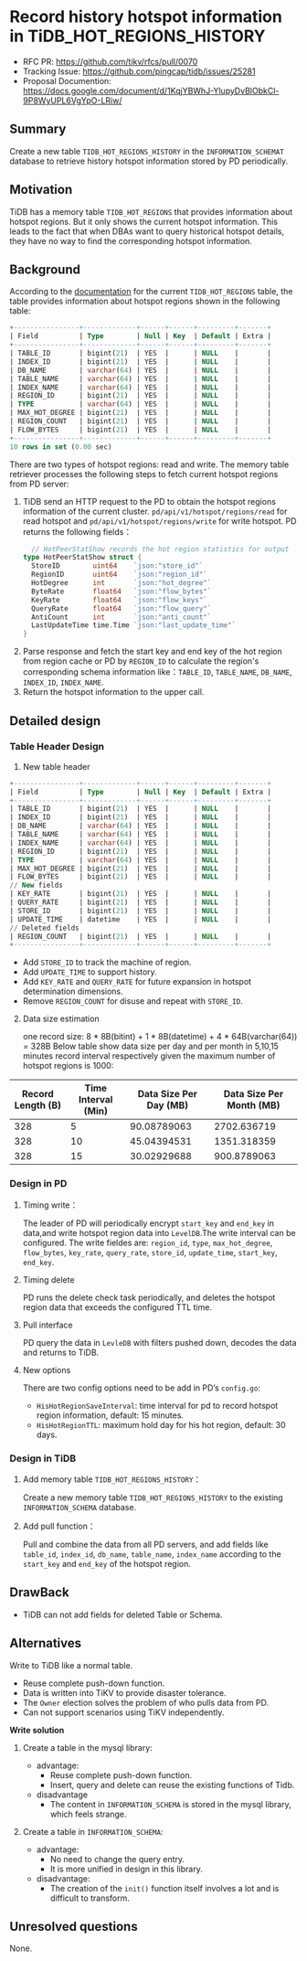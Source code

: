 # Record history hotspot information in TiDB_HOT_REGIONS_HISTORY

- RFC PR: https://github.com/tikv/rfcs/pull/0070
- Tracking Issue: https://github.com/pingcap/tidb/issues/25281
- Proposal Documention: https://docs.google.com/document/d/1KqjYBWhJ-YlupyDvBlObkCl-9P8WyUPL6VgYpO-LRiw/

## Summary

Create a new table `TIDB_HOT_REGIONS_HISTORY` in the `INFORMATION_SCHEMAT` database to retrieve history hotspot information stored by PD periodically.  

## Motivation

TiDB has a memory table `TIDB_HOT_REGIONS` that provides information about hotspot regions. 
But it only shows the current hotspot information. This leads to the fact that when DBAs want to query historical hotspot details, 
they have no way to find the corresponding hotspot information.

## Background
According to the [documentation](https://docs.pingcap.com/tidb/stable/information-schema-tidb-hot-regions) for the current `TIDB_HOT_REGIONS` table, 
the table provides information about hotspot regions shown in the following table: 

```SQL
+----------------+-------------+------+------+---------+-------+
| Field          | Type        | Null | Key  | Default | Extra |
+----------------+-------------+------+------+---------+-------+
| TABLE_ID       | bigint(21)  | YES  |      | NULL    |       |
| INDEX_ID       | bigint(21)  | YES  |      | NULL    |       |
| DB_NAME        | varchar(64) | YES  |      | NULL    |       |
| TABLE_NAME     | varchar(64) | YES  |      | NULL    |       |
| INDEX_NAME     | varchar(64) | YES  |      | NULL    |       |
| REGION_ID      | bigint(21)  | YES  |      | NULL    |       |
| TYPE           | varchar(64) | YES  |      | NULL    |       |
| MAX_HOT_DEGREE | bigint(21)  | YES  |      | NULL    |       |
| REGION_COUNT   | bigint(21)  | YES  |      | NULL    |       |
| FLOW_BYTES     | bigint(21)  | YES  |      | NULL    |       |
+----------------+-------------+------+------+---------+-------+
10 rows in set (0.00 sec)
```
There are two types of hotspot regions: read and write. 
The memory table retriever processes the following steps to fetch current hotspot regions from PD server:

1. TiDB send an HTTP request to the PD to obtain the hotspot regions information of the current cluster. 
    `pd/api/v1/hotspot/regions/read` for read hotspot and `pd/api/v1/hotspot/regions/write` for write hotspot. 
    PD returns the following fields：
    ```go
      // HotPeerStatShow records the hot region statistics for output
    type HotPeerStatShow struct {
      StoreID        uint64    `json:"store_id"`
      RegionID       uint64    `json:"region_id"`
      HotDegree      int       `json:"hot_degree"`
      ByteRate       float64   `json:"flow_bytes"`
      KeyRate        float64   `json:"flow_keys"`
      QueryRate      float64   `json:"flow_query"`
      AntiCount      int       `json:"anti_count"`
      LastUpdateTime time.Time `json:"last_update_time"`
    }
    ```
1. Parse response and fetch the start key and end key of the hot region from region cache or PD by `REGION_ID` to calculate the region's corresponding schema information like：`TABLE_ID`, `TABLE_NAME`, `DB_NAME`, `INDEX_ID`, `INDEX_NAME`.
1. Return the hotspot information to the upper call.

## Detailed design

### Table Header Design
1. New table header
  ```SQL
  +----------------+-------------+------+------+---------+-------+
  | Field          | Type        | Null | Key  | Default | Extra |
  +----------------+-------------+------+------+---------+-------+
  | TABLE_ID       | bigint(21)  | YES  |      | NULL    |       |
  | INDEX_ID       | bigint(21)  | YES  |      | NULL    |       |
  | DB_NAME        | varchar(64) | YES  |      | NULL    |       |
  | TABLE_NAME     | varchar(64) | YES  |      | NULL    |       |
  | INDEX_NAME     | varchar(64) | YES  |      | NULL    |       |
  | REGION_ID      | bigint(21)  | YES  |      | NULL    |       |
  | TYPE           | varchar(64) | YES  |      | NULL    |       |
  | MAX_HOT_DEGREE | bigint(21)  | YES  |      | NULL    |       |
  | FLOW_BYTES     | bigint(21)  | YES  |      | NULL    |       |
  // New fields
  | KEY_RATE       | bigint(21)  | YES  |      | NULL    |       |
  | QUERY_RATE     | bigint(21)  | YES  |      | NULL    |       |
  | STORE_ID       | bigint(21)  | YES  |      | NULL    |       |
  | UPDATE_TIME    | datetime    | YES  |      | NULL    |       |
  // Deleted fields
  | REGION_COUNT   | bigint(21)  | YES  |      | NULL    |       |
  +----------------+-------------+------+------+---------+-------+
  ```
  * Add `STORE_ID` to track the machine of region.
  * Add `UPDATE_TIME` to support history.
  * Add `KEY_RATE` and `QUERY_RATE` for future expansion in hotspot determination dimensions.
  * Remove `REGION_COUNT` for disuse and repeat with `STORE_ID`.

2. Data size estimation

    one record size: 8 * 8B(bitint) + 1 * 8B(datetime) + 4 * 64B(varchar(64)) = 328B
    Below table show data size per day and per month in 5,10,15 minutes record interval respectively given the maximum number of hotspot regions  is 1000:

  | Record Length (B)| Time Interval (Min)  | Data Size Per Day (MB)   | Data Size Per Month (MB)   |
  | ---------------- | -------------------- | ------------------------ | -------------------------- |
  | 328              | 5                    | 90.08789063              | 2702.636719                |
  | 328              | 10                   | 45.04394531              | 1351.318359                |
  | 328              | 15                   | 30.02929688              | 900.8789063                |

### Design in PD
1. Timing write：

     The leader of PD will periodically encrypt  `start_key` and `end_key`  in data,and write hotspot region data into `LevelDB`.The write interval can be configured. The write fieldes are: `region_id`, `type`,  `max_hot_degree`, `flow_bytes`, `key_rate`, `query_rate`, `store_id`, `update_time`, `start_key`,  `end_key`.

2. Timing delete

   PD runs the delete check task periodically, and deletes the hotspot region data that exceeds the configured TTL time.

3. Pull interface

   PD query the data in `LevleDB` with filters pushed down, decodes the data and returns to TiDB.

4. New options

   There are two config options need to be add in PD’s `config.go`:

   * `HisHotRegionSaveInterval`:  time interval for pd to record hotspot region information, default: 15 minutes.
   * `HisHotRegionTTL`: maximum hold day for his hot region, default: 30 days.

### Design in TiDB

1. Add memory table `TIDB_HOT_REGIONS_HISTORY`：

   Create a new memory table `TIDB_HOT_REGIONS_HISTORY` to the existing `INFORMATION_SCHEMA` database.

1. Add pull function：

   Pull  and combine the data from all  PD servers,  and add fields like `table_id`, `index_id`, `db_name`, `table_name`, `index_name` according to the `start_key` and `end_key`  of the hotspot region.

## DrawBack

* TiDB can not add fields for deleted Table or Schema.

## Alternatives

Write to TiDB like a normal table.
* Reuse complete push-down function.
* Data is written into TiKV to provide disaster tolerance.
* The `Owner` election solves the problem of who pulls data from PD.
* Can not support scenarios using TiKV independently.

**Write solution**

1. Create a table in the mysql library:
   * advantage:
     * Reuse complete push-down function.
     * Insert, query and delete can reuse the existing functions of Tidb.
   * disadvantage
     * The content in `INFORMATION_SCHEMA` is stored in the mysql library, which feels strange.
2. Create a table in `INFORMATION_SCHEMA`:

   * advantage:
     * No need to change the query entry.
     * It is more unified in design in this library.
   * disadvantage:
     * The creation of the `init()` function itself involves a lot and is difficult to transform.

## Unresolved questions

None.

